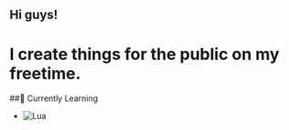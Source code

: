 ## Hi guys!
# I create things for the public on my freetime.

##🏫 Currently Learning
- ![Lua](h[ttps://img.shields.io/badge/Lua-2C2D72?style=for-the-badge&logo=lua&logoColor=white](https://skillicons.dev/icons?i=lua))

<!--
**SystemXVoid/SystemXVoid** is a ✨ _special_ ✨ repository because its `README.md` (this file) appears on your GitHub profile.

Here are some ideas to get you started:

- 🔭 I’m currently working on ...
- 🌱 I’m currently learning ...
- 👯 I’m looking to collaborate on ...
- 🤔 I’m looking for help with ...
- 💬 Ask me about ...
- 📫 How to reach me: ...
- 😄 Pronouns: ...
- ⚡ Fun fact: ...
-->

